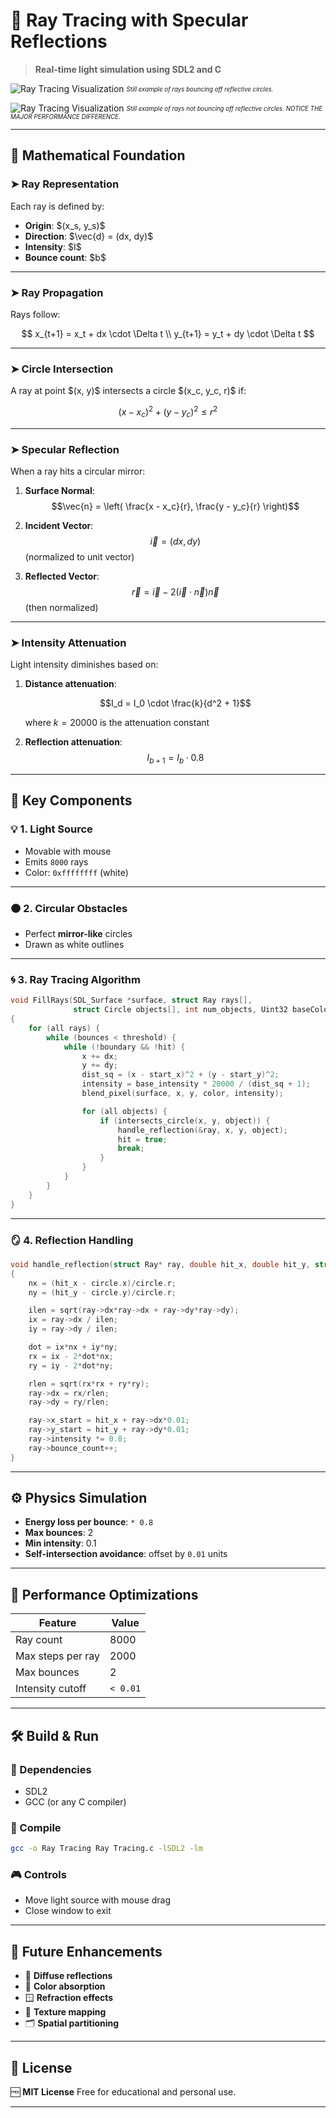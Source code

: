 # 🌟 Ray Tracing with Specular Reflections

> **Real-time light simulation using SDL2 and C**

![Ray Tracing Visualization](media/fullrt2refl.png) <sub><sup>*Still example of rays bouncing off reflective circles.*</sup></sub>

![Ray Tracing Visualization](media/fullrt1refl.png) <sub><sup>*Still example of rays not bouncing off reflective circles. NOTICE THE MAJOR PERFORMANCE DIFFERENCE.*</sup></sub>

---

## 🔬 Mathematical Foundation

### ➤ Ray Representation

Each ray is defined by:

* **Origin**: \$(x\_s, y\_s)\$
* **Direction**: \$\vec{d} = (dx, dy)\$
* **Intensity**: \$I\$
* **Bounce count**: \$b\$

---

### ➤ Ray Propagation

Rays follow:

$$
x_{t+1} = x_t + dx \cdot \Delta t \\
y_{t+1} = y_t + dy \cdot \Delta t
$$

---

### ➤ Circle Intersection

A ray at point \$(x, y)\$ intersects a circle \$(x\_c, y\_c, r)\$ if:

$$
(x - x_c)^2 + (y - y_c)^2 \leq r^2
$$

---

### ➤ Specular Reflection

When a ray hits a circular mirror:

1. **Surface Normal**: $$\vec{n} = \left( \frac{x - x_c}{r}, \frac{y - y_c}{r} \right)$$
   
2. **Incident Vector**:  $$\vec{i} = (dx, dy)$$ (normalized to unit vector)
   
3. **Reflected Vector**:  $$\vec{r} = \vec{i} - 2(\vec{i} \cdot \vec{n})\vec{n}$$ (then normalized)

---

### ➤ Intensity Attenuation

Light intensity diminishes based on:
1. **Distance attenuation**:

    $$I_d = I_0 \cdot \frac{k}{d^2 + 1}$$

   where $k = 20000$ is the attenuation constant
   
2. **Reflection attenuation**:
   $$I_{b+1} = I_b \cdot 0.8$$

---

## 🧱 Key Components

### 💡 1. Light Source

* Movable with mouse
* Emits `8000` rays
* Color: `0xffffffff` (white)

---

### 🟠 2. Circular Obstacles

* Perfect **mirror-like** circles
* Drawn as white outlines

---

### 🌀 3. Ray Tracing Algorithm

```c
void FillRays(SDL_Surface *surface, struct Ray rays[], 
              struct Circle objects[], int num_objects, Uint32 baseColor)
{
    for (all rays) {
        while (bounces < threshold) {
            while (!boundary && !hit) {
                x += dx; 
                y += dy;
                dist_sq = (x - start_x)^2 + (y - start_y)^2;
                intensity = base_intensity * 20000 / (dist_sq + 1);
                blend_pixel(surface, x, y, color, intensity);

                for (all objects) {
                    if (intersects_circle(x, y, object)) {
                        handle_reflection(&ray, x, y, object);
                        hit = true;
                        break;
                    }
                }
            }
        }
    }
}
```

---

### 🪞 4. Reflection Handling

```c
void handle_reflection(struct Ray* ray, double hit_x, double hit_y, struct Circle circle)
{
    nx = (hit_x - circle.x)/circle.r;
    ny = (hit_y - circle.y)/circle.r;

    ilen = sqrt(ray->dx*ray->dx + ray->dy*ray->dy);
    ix = ray->dx / ilen;
    iy = ray->dy / ilen;

    dot = ix*nx + iy*ny;
    rx = ix - 2*dot*nx;
    ry = iy - 2*dot*ny;

    rlen = sqrt(rx*rx + ry*ry);
    ray->dx = rx/rlen;
    ray->dy = ry/rlen;

    ray->x_start = hit_x + ray->dx*0.01;
    ray->y_start = hit_y + ray->dy*0.01;
    ray->intensity *= 0.8;
    ray->bounce_count++;
}
```

---

## ⚙️ Physics Simulation

* **Energy loss per bounce**: `* 0.8`
* **Max bounces**: 2
* **Min intensity**: 0.1
* **Self-intersection avoidance**: offset by `0.01` units

---

## 🚀 Performance Optimizations

| Feature           | Value    |
| ----------------- | -------- |
| Ray count         | 8000     |
| Max steps per ray | 2000     |
| Max bounces       | 2        |
| Intensity cutoff  | `< 0.01` |

---

## 🛠️ Build & Run

### 🔧 Dependencies

* SDL2
* GCC (or any C compiler)

### 🧪 Compile

```bash
gcc -o Ray Tracing Ray Tracing.c -lSDL2 -lm
```

### 🎮 Controls

* Move light source with mouse drag
* Close window to exit

---

## 🌱 Future Enhancements

* 🌈 **Diffuse reflections**
* 🔵 **Color absorption**
* 🪟 **Refraction effects**
* 🧵 **Texture mapping**
* 🗂️ **Spatial partitioning**

---

## 📄 License

🆓 **MIT License**
Free for educational and personal use.

---
